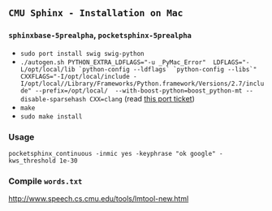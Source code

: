 ## `CMU Sphinx - Installation on Mac`

### `sphinxbase-5prealpha`, `pocketsphinx-5prealpha`

- ```sudo port install swig swig-python```
- ```./autogen.sh PYTHON_EXTRA_LDFLAGS="-u _PyMac_Error"  LDFLAGS="-L/opt/local/lib `python-config --ldflags` `python-config --libs`" CXXFLAGS="-I/opt/local/include -I/opt/local//Library/Frameworks/Python.framework/Versions/2.7/include" --prefix=/opt/local/  --with-boost-python=boost_python-mt --disable-sparsehash CXX=clang``` (read [this port ticket](https://trac.macports.org/ticket/39363))
- ```make```
- ```sudo make install```

### Usage

```pocketsphinx_continuous -inmic yes -keyphrase "ok google" -kws_threshold 1e-30```

### Compile `words.txt`

http://www.speech.cs.cmu.edu/tools/lmtool-new.html
